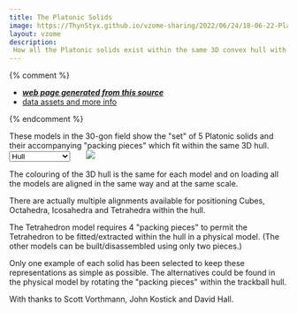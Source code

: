 ```yaml
---
title: The Platonic Solids
image: https://ThynStyx.github.io/vzome-sharing/2022/06/24/18-06-22-Platonics-hull/Platonics-hull.png
layout: vzome
description: 
 How all the Platonic solids exist within the same 3D convex hull with all their nodes lying on the same spherical surface.
---
```

{% comment %}
 - [***web page generated from this source***][post]
 - [data assets and more info][github]

[post]: <https://thynstyx.github.io/vzome-sharing/2022/01/25/Keplers-Kosmos-Revisited-Hull-Coloured-14-27-22.html>
[github]: <https://github.com/ThynStyx/vzome-sharing/tree/main/2022/01/25/14-27-22-Keplers-Kosmos-Revisited-Hull-Coloured/>
{% endcomment %}

<script>
document.querySelector("select").addEventListener("input", (e) => {
  console.log( e.target.value );
  document.querySelector("vzome-viewer").src = e.target.value;
})	
</script>

These models in the 30-gon field show the "set" of 5 Platonic solids and their accompanying "packing pieces" which fit within the same 3D hull.
<select>
    <option value="https://ThynStyx.github.io/vzome-sharing/2022/04/30/22-59-09-Platonics-skeleton/Platonics-skeleton.vZome" >Skeleton</option>
    <option value="https://ThynStyx.github.io/vzome-sharing/2022/04/30/21-37-13-Platonics-hull/Platonics-hull.vZome" selected>Hull</option>  
    <option value="https://ThynStyx.github.io/vzome-sharing/2022/04/30/22-20-21-Platonics-Tetrahedron/Platonics-Tetrahedron.vZome" >Tetrahedron</option> 
    <option value="https://ThynStyx.github.io/vzome-sharing/2022/04/30/22-22-16-Platonics-Cube/Platonics-Cube.vZome" >Cube</option>
    <option value="https://ThynStyx.github.io/vzome-sharing/2022/04/30/22-16-13-Platonics-Octahedron/Platonics-Octahedron.vZome" >Octahedron</option>
    <option value="https://ThynStyx.github.io/vzome-sharing/2022/04/30/22-12-48-Platonics-Icosahedron/Platonics-Icosahedron.vZome" >Icosahedron</option>
    <option value="https://ThynStyx.github.io/vzome-sharing/2022/04/30/22-09-54-Platonics-Dodecahedron/Platonics-Dodecahedron.vZome" >Dodecahedron</option>
</select>
<vzome-viewer id="viewer" style="width: 85%; height: 60vh; margin: 5%"
    src="https://ThynStyx.github.io/vzome-sharing/2022/04/30/21-37-13-Platonics-hull/Platonics-hull.vZome" >
  <img id="image" src="https://ThynStyx.github.io/vzome-sharing/2022/04/30/21-37-13-Platonics-hull/Platonics-hull.png" />
</vzome-viewer>

The colouring of the 3D hull is the same for each model and on loading all the models are aligned in the same way and at the same scale.

There are actually multiple alignments available for positioning Cubes, Octahedra, Icosahedra and Tetrahedra within the hull.

The Tetrahedron model requires 4 "packing pieces" to permit the Tetrahedron to be fitted/extracted within the hull in a physical model.
(The other models can be built/disassembled using only two pieces.)

Only one example of each solid has been selected to keep these representations as simple as possible.  The alternatives could be found in the physical model by rotating the "packing pieces" within the trackball hull.

With thanks to Scott Vorthmann, John Kostick and David Hall.

